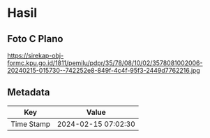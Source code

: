 # Hasil

## Foto C Plano

https://sirekap-obj-formc.kpu.go.id/1811/pemilu/pdpr/35/78/08/10/02/3578081002006-20240215-015730--742252e8-849f-4c4f-95f3-2449d7762216.jpg


## Metadata

| Key        | Value               |
| ---------- | ------------------- |
| Time Stamp | 2024-02-15 07:02:30 |



